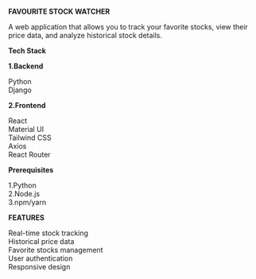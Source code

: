 **FAVOURITE STOCK WATCHER**

A web application that allows you to track your favorite stocks, view their price data, and analyze historical stock details.

**Tech Stack**

  **1.Backend**
  
  Python  
  Django  

  **2.Frontend**

  React  
  Material UI  
  Tailwind CSS  
  Axios  
  React Router  

**Prerequisites**

  1.Python  
  2.Node.js  
  3.npm/yarn  

**FEATURES**

Real-time stock tracking  
Historical price data  
Favorite stocks management  
User authentication  
Responsive design  

